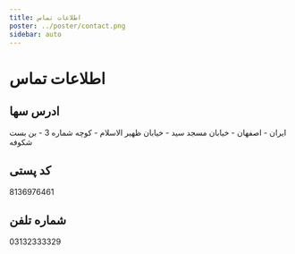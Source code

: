 ```yaml
---
title: اطلاعات تماس
poster: ../poster/contact.png
sidebar: auto
---
```


# اطلاعات تماس

## ادرس سها

ایران - اصفهان - خیابان مسجد سید - خیابان ظهیر الاسلام - کوچه شماره 3 - بن بست شکوفه

## کد پستی

8136976461

## شماره تلفن

03132333329
